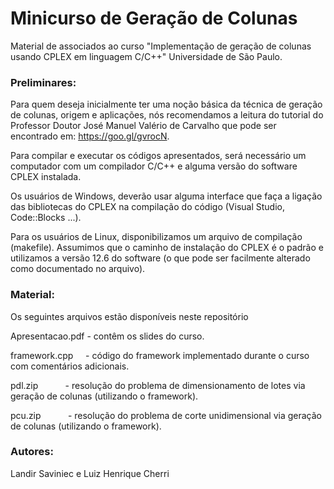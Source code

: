 # Minicurso de Geração de Colunas

Material de associados ao curso "Implementação de geração de colunas usando CPLEX em linguagem C/C++"
Universidade de São Paulo.

### Preliminares:

Para quem deseja inicialmente ter uma noção básica da técnica de geração de colunas, origem e aplicações, nós recomendamos a leitura do tutorial do Professor Doutor José Manuel Valério de Carvalho que pode ser encontrado em: https://goo.gl/gvrocN.

Para compilar e executar os códigos apresentados, será necessário um computador com um compilador C/C++ e alguma versão do software CPLEX instalada.

Os usuários de Windows, deverão usar alguma interface que faça a ligação das bibliotecas do CPLEX na compilação do código (Visual Studio, Code::Blocks ...).

Para os usuários de Linux, disponibilizamos um arquivo de compilação (makefile). Assumimos que o caminho de instalação do CPLEX é o padrão e utilizamos a versão 12.6 do software (o que pode ser facilmente alterado como documentado no arquivo).

### Material:

Os seguintes arquivos estão disponíveis neste repositório 

Apresentacao.pdf  - contêm  os slides do curso.

framework.cpp     - código do  framework implementado durante o curso com comentários adicionais.

pdl.zip           - resolução do problema de dimensionamento de lotes via geração de colunas (utilizando o framework).

pcu.zip           - resolução do problema de corte unidimensional via geração de colunas (utilizando o framework).





### Autores: 
Landir Saviniec e Luiz Henrique Cherri
